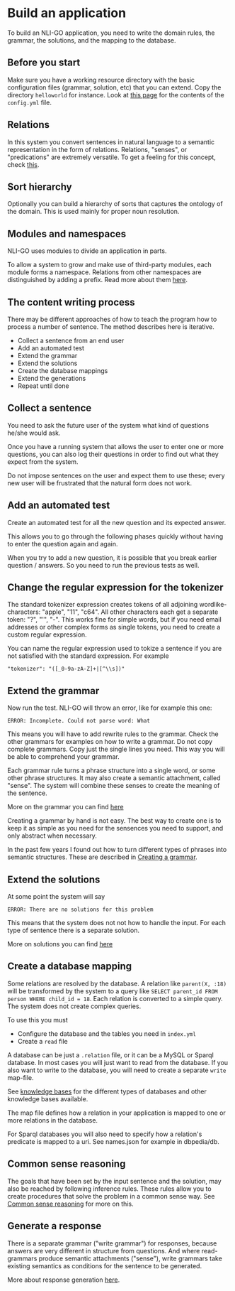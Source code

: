 # Build an application

To build an NLI-GO application, you need to write the domain rules, the grammar, the solutions, and the mapping to the database.

## Before you start

Make sure you have a working resource directory with the basic configuration files (grammar, solution, etc) that you can
extend. Copy the directory `helloworld` for instance. Look at [this page](config.md) for the contents of the `config.yml` file.

## Relations

In this system you convert sentences in natural language to a semantic representation in the form of relations. Relations, "senses", or "predications" are extremely versatile. To get a feeling for this concept, check [this](relation.md).

## Sort hierarchy

Optionally you can build a hierarchy of sorts that captures the ontology of the domain. This is used mainly for proper noun resolution. 

## Modules and namespaces

NLI-GO uses modules to divide an application in parts.

To allow a system to grow and make use of third-party modules, each module forms a namespace. Relations from other namespaces are distinguished by adding a prefix. Read more about them [here](modules-namespaces.md).

## The content writing process

There may be different approaches of how to teach the program how to process a number of sentence. The method describes here is iterative. 

* Collect a sentence from an end user
* Add an automated test 
* Extend the grammar
* Extend the solutions
* Create the database mappings
* Extend the generations
* Repeat until done

## Collect a sentence

You need to ask the future user of the system what kind of questions he/she would ask. 

Once you have a running system that allows the user to enter one or more questions, you can also log their questions in order to find out what they expect from the system.

Do not impose sentences on the user and expect them to use these; every new user will be frustrated that the natural form does not work.

## Add an automated test

Create an automated test for all the new question and its expected answer.

This allows you to go through the following phases quickly without having to enter the question again and again.

When you try to add a new question, it is possible that you break earlier question / answers. So you need to run the previous tests as well.

## Change the regular expression for the tokenizer

The standard tokenizer expression creates tokens of all adjoining wordlike-characters: "apple", "11", "c64". All other characters each get a separate token: "?", "'", "-". This works fine for simple words, but if you need email addresses or other complex forms as single tokens, you need to create a custom regular expression. 

You can name the regular expression used to tokize a sentence if you are not satisfied with the standard expression. For example

    "tokenizer": "([_0-9a-zA-Z]+|[^\\s])"   

## Extend the grammar

Now run the test. NLI-GO will throw an error, like for example this one:

    ERROR: Incomplete. Could not parse word: What
    
This means you will have to add rewrite rules to the grammar. Check the other grammars for examples on how to write a
grammar. Do not copy complete grammars. Copy just the single lines you need. This way you will be able to comprehend
your grammar.

Each grammar rule turns a phrase structure into a single word, or some other phrase structures. It may also create a semantic attachment, called "sense". The system will combine these senses to create the meaning of the sentence.  

More on the grammar you can find [here](entity-grammar.md)

Creating a grammar by hand is not easy. The best way to create one is to keep it as simple as you need for the sensences you need to support, and only abstract when necessary. 

In the past few years I found out how to turn different types of phrases into semantic structures. These are described in [Creating a grammar](creating-a-grammar.md).   

## Extend the solutions

At some point the system will say

    ERROR: There are no solutions for this problem

This means that the system does not not how to handle the input. For each type of sentence there is a separate solution.

More on solutions you can find [here](solution.md)

## Create a database mapping

Some relations are resolved by the database. A relation like `parent(X, :18)` will be transformed by the system to a query like `SELECT parent_id FROM person WHERE child_id = 18`. Each relation is converted to a simple query. The system does not create complex queries.   

To use this you must

* Configure the database and the tables you need in `index.yml`
* Create a `read` file

A database can be just a `.relation` file, or it can be a MySQL or Sparql database. In most cases you will just want to read from the database. If you also want to write to the database, you will need to create a separate `write` map-file.

See [knowledge bases](knowledge-bases.md) for the different types of databases and other knowledge bases available.

The map file defines how a relation in your application is mapped to one or more relations in the database. 

For Sparql databases you will also need to specify how a relation's predicate is mapped to a uri. See names.json for example in dbpedia/db.

## Common sense reasoning

The goals that have been set by the input sentence and the solution, may also be reached by following inference rules. These rules allow you to create procedures that solve the problem in a common sense way. See [Common sense reasoning](common-sense-reasoning.md) for more on this. 

## Generate a response

There is a separate grammar ("write grammar") for responses, because answers are very different in structure from questions. And where read-grammars produce semantic attachments ("sense"), write grammars take existing semantics as conditions for the sentence to be generated.

More about response generation [here](generation.md).
